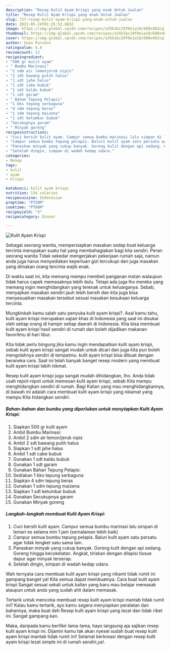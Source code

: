```yaml
---
description: "Resep Kulit Ayam Krispi yang enak Untuk Jualan"
title: "Resep Kulit Ayam Krispi yang enak Untuk Jualan"
slug: 727-resep-kulit-ayam-krispi-yang-enak-untuk-jualan
date: 2021-05-24T01:25:53.883Z
image: https://img-global.cpcdn.com/recipes/a35b1bc29f0e1a10/680x482cq70/kulit-ayam-krispi-foto-resep-utama.jpg
thumbnail: https://img-global.cpcdn.com/recipes/a35b1bc29f0e1a10/680x482cq70/kulit-ayam-krispi-foto-resep-utama.jpg
cover: https://img-global.cpcdn.com/recipes/a35b1bc29f0e1a10/680x482cq70/kulit-ayam-krispi-foto-resep-utama.jpg
author: Sean Parsons
ratingvalue: 4.4
reviewcount: 13
recipeingredient:
- "500 gr kulit ayam"
- " Bumbu Marinasi"
- "2 sdm air lemonjeruk nipis"
- "2 sdt bawang putih halus"
- "1 sdt jahe halus"
- "1 sdt cabe bubuk"
- "1 sdt kaldu bubuk"
- "1 sdt garam"
- " Bahan Tepung Pelapis"
- "1 bks tepung serbaguna"
- "4 sdm tepung beras"
- "1 sdm tepung maizena"
- "1 sdt ketumbar bubuk"
- "Secukupnya garam"
- " Minyak goreng"
recipeinstructions:
- "Cuci bersih kulit ayam. Campur semua bumbu marinasi lalu simpan di lemari es selama min 1 jam (semalaman lebih baik)"
- "Campur semua bumbu tepung pelapis. Baluri kulit ayam satu persatu agar tidak lengket satu sama lain."
- "Panaskan minyak yang cukup banyak. Goreng kulit dengan api sedang. Goreng hingga kecokelatan. Angkat, tiriskan dengan dilapisi tissue dapur agar minyak terserap."
- "Setelah dingin, simpan di wadah kedap udara."
categories:
- Resep
tags:
- kulit
- ayam
- krispi

katakunci: kulit ayam krispi 
nutrition: 134 calories
recipecuisine: Indonesian
preptime: "PT20M"
cooktime: "PT60M"
recipeyield: "3"
recipecategory: Dinner

---
```



![Kulit Ayam Krispi](https://img-global.cpcdn.com/recipes/a35b1bc29f0e1a10/680x482cq70/kulit-ayam-krispi-foto-resep-utama.jpg)

Sebagai seorang wanita, mempersiapkan masakan sedap buat keluarga tercinta merupakan suatu hal yang membahagiakan bagi kita sendiri. Peran seorang  wanita Tidak sekedar mengerjakan pekerjaan rumah saja, namun anda juga harus menyediakan keperluan gizi tercukupi dan juga masakan yang dimakan orang tercinta wajib enak.

Di waktu  saat ini, kita memang mampu membeli panganan instan walaupun tidak harus capek memasaknya lebih dulu. Tetapi ada juga lho mereka yang memang ingin menghidangkan yang terenak untuk keluarganya. Sebab, menyajikan masakan sendiri jauh lebih bersih dan kita juga bisa menyesuaikan masakan tersebut sesuai masakan kesukaan keluarga tercinta. 



Mungkinkah kamu salah satu penyuka kulit ayam krispi?. Asal kamu tahu, kulit ayam krispi merupakan sajian khas di Indonesia yang saat ini disukai oleh setiap orang di hampir setiap daerah di Indonesia. Kita bisa membuat kulit ayam krispi hasil sendiri di rumah dan boleh dijadikan makanan favoritmu di hari libur.

Kita tidak perlu bingung jika kamu ingin mendapatkan kulit ayam krispi, sebab kulit ayam krispi sangat mudah untuk dicari dan juga kita pun boleh mengolahnya sendiri di tempatmu. kulit ayam krispi bisa dibuat dengan beraneka cara. Saat ini telah banyak banget resep modern yang membuat kulit ayam krispi lebih nikmat.

Resep kulit ayam krispi juga sangat mudah dihidangkan, lho. Anda tidak usah repot-repot untuk memesan kulit ayam krispi, sebab Kita mampu menghidangkan sendiri di rumah. Bagi Kalian yang mau menghidangkannya, di bawah ini adalah cara membuat kulit ayam krispi yang nikamat yang mampu Kita hidangkan sendiri.

<!--inarticleads1-->

##### Bahan-bahan dan bumbu yang diperlukan untuk menyiapkan Kulit Ayam Krispi:

1. Siapkan 500 gr kulit ayam
1. Ambil  Bumbu Marinasi:
1. Ambil 2 sdm air lemon/jeruk nipis
1. Ambil 2 sdt bawang putih halus
1. Siapkan 1 sdt jahe halus
1. Ambil 1 sdt cabe bubuk
1. Gunakan 1 sdt kaldu bubuk
1. Gunakan 1 sdt garam
1. Gunakan  Bahan Tepung Pelapis:
1. Sediakan 1 bks tepung serbaguna
1. Siapkan 4 sdm tepung beras
1. Gunakan 1 sdm tepung maizena
1. Siapkan 1 sdt ketumbar bubuk
1. Gunakan Secukupnya garam
1. Gunakan  Minyak goreng




<!--inarticleads2-->

##### Langkah-langkah membuat Kulit Ayam Krispi:

1. Cuci bersih kulit ayam. Campur semua bumbu marinasi lalu simpan di lemari es selama min 1 jam (semalaman lebih baik)
1. Campur semua bumbu tepung pelapis. Baluri kulit ayam satu persatu agar tidak lengket satu sama lain.
1. Panaskan minyak yang cukup banyak. Goreng kulit dengan api sedang. Goreng hingga kecokelatan. Angkat, tiriskan dengan dilapisi tissue dapur agar minyak terserap.
1. Setelah dingin, simpan di wadah kedap udara.




Wah ternyata cara membuat kulit ayam krispi yang nikamt tidak rumit ini gampang banget ya! Kita semua dapat membuatnya. Cara buat kulit ayam krispi Sangat sesuai sekali untuk kalian yang baru mau belajar memasak ataupun untuk anda yang sudah ahli dalam memasak.

Tertarik untuk mencoba membuat resep kulit ayam krispi mantab tidak rumit ini? Kalau kamu tertarik, ayo kamu segera menyiapkan peralatan dan bahannya, maka buat deh Resep kulit ayam krispi yang lezat dan tidak ribet ini. Sangat gampang kan. 

Maka, daripada kamu berfikir lama-lama, hayo langsung aja sajikan resep kulit ayam krispi ini. Dijamin kamu tak akan nyesel sudah buat resep kulit ayam krispi mantab tidak rumit ini! Selamat berkreasi dengan resep kulit ayam krispi lezat simple ini di rumah sendiri,ya!.


